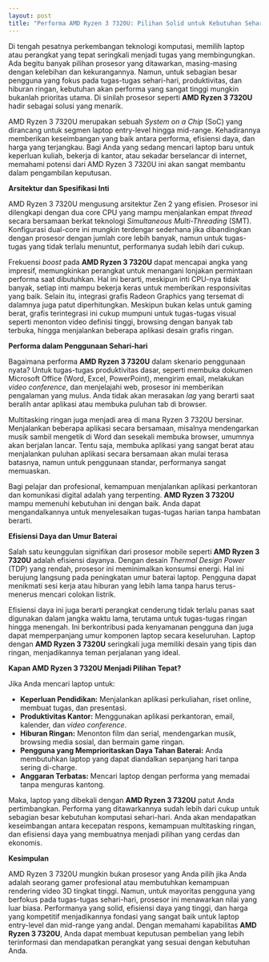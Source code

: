 ```yaml
---
layout: post
title: "Performa AMD Ryzen 3 7320U: Pilihan Solid untuk Kebutuhan Sehari-hari"
---
```


Di tengah pesatnya perkembangan teknologi komputasi, memilih laptop atau perangkat yang tepat seringkali menjadi tugas yang membingungkan. Ada begitu banyak pilihan prosesor yang ditawarkan, masing-masing dengan kelebihan dan kekurangannya. Namun, untuk sebagian besar pengguna yang fokus pada tugas-tugas sehari-hari, produktivitas, dan hiburan ringan, kebutuhan akan performa yang sangat tinggi mungkin bukanlah prioritas utama. Di sinilah prosesor seperti **AMD Ryzen 3 7320U** hadir sebagai solusi yang menarik.

AMD Ryzen 3 7320U merupakan sebuah *System on a Chip* (SoC) yang dirancang untuk segmen laptop entry-level hingga mid-range. Kehadirannya memberikan keseimbangan yang baik antara performa, efisiensi daya, dan harga yang terjangkau. Bagi Anda yang sedang mencari laptop baru untuk keperluan kuliah, bekerja di kantor, atau sekadar berselancar di internet, memahami potensi dari AMD Ryzen 3 7320U ini akan sangat membantu dalam pengambilan keputusan.

**Arsitektur dan Spesifikasi Inti**

AMD Ryzen 3 7320U mengusung arsitektur Zen 2 yang efisien. Prosesor ini dilengkapi dengan dua core CPU yang mampu menjalankan empat *thread* secara bersamaan berkat teknologi *Simultaneous Multi-Threading* (SMT). Konfigurasi dual-core ini mungkin terdengar sederhana jika dibandingkan dengan prosesor dengan jumlah core lebih banyak, namun untuk tugas-tugas yang tidak terlalu menuntut, performanya sudah lebih dari cukup.

Frekuensi *boost* pada **AMD Ryzen 3 7320U** dapat mencapai angka yang impresif, memungkinkan perangkat untuk menangani lonjakan permintaan performa saat dibutuhkan. Hal ini berarti, meskipun inti CPU-nya tidak banyak, setiap inti mampu bekerja keras untuk memberikan responsivitas yang baik. Selain itu, integrasi grafis Radeon Graphics yang tersemat di dalamnya juga patut diperhitungkan. Meskipun bukan kelas untuk gaming berat, grafis terintegrasi ini cukup mumpuni untuk tugas-tugas visual seperti menonton video definisi tinggi, browsing dengan banyak tab terbuka, hingga menjalankan beberapa aplikasi desain grafis ringan.

**Performa dalam Penggunaan Sehari-hari**

Bagaimana performa **AMD Ryzen 3 7320U** dalam skenario penggunaan nyata? Untuk tugas-tugas produktivitas dasar, seperti membuka dokumen Microsoft Office (Word, Excel, PowerPoint), mengirim email, melakukan *video conference*, dan menjelajahi web, prosesor ini memberikan pengalaman yang mulus. Anda tidak akan merasakan *lag* yang berarti saat beralih antar aplikasi atau membuka puluhan tab di browser.

Multitasking ringan juga menjadi area di mana Ryzen 3 7320U bersinar. Menjalankan beberapa aplikasi secara bersamaan, misalnya mendengarkan musik sambil mengetik di Word dan sesekali membuka browser, umumnya akan berjalan lancar. Tentu saja, membuka aplikasi yang sangat berat atau menjalankan puluhan aplikasi secara bersamaan akan mulai terasa batasnya, namun untuk penggunaan standar, performanya sangat memuaskan.

Bagi pelajar dan profesional, kemampuan menjalankan aplikasi perkantoran dan komunikasi digital adalah yang terpenting. **AMD Ryzen 3 7320U** mampu memenuhi kebutuhan ini dengan baik. Anda dapat mengandalkannya untuk menyelesaikan tugas-tugas harian tanpa hambatan berarti.

**Efisiensi Daya dan Umur Baterai**

Salah satu keunggulan signifikan dari prosesor mobile seperti **AMD Ryzen 3 7320U** adalah efisiensi dayanya. Dengan desain *Thermal Design Power* (TDP) yang rendah, prosesor ini meminimalkan konsumsi energi. Hal ini berujung langsung pada peningkatan umur baterai laptop. Pengguna dapat menikmati sesi kerja atau hiburan yang lebih lama tanpa harus terus-menerus mencari colokan listrik.

Efisiensi daya ini juga berarti perangkat cenderung tidak terlalu panas saat digunakan dalam jangka waktu lama, terutama untuk tugas-tugas ringan hingga menengah. Ini berkontribusi pada kenyamanan pengguna dan juga dapat memperpanjang umur komponen laptop secara keseluruhan. Laptop dengan **AMD Ryzen 3 7320U** seringkali juga memiliki desain yang tipis dan ringan, menjadikannya teman perjalanan yang ideal.

**Kapan AMD Ryzen 3 7320U Menjadi Pilihan Tepat?**

Jika Anda mencari laptop untuk:

*   **Keperluan Pendidikan:** Menjalankan aplikasi perkuliahan, riset online, membuat tugas, dan presentasi.
*   **Produktivitas Kantor:** Menggunakan aplikasi perkantoran, email, kalender, dan *video conference*.
*   **Hiburan Ringan:** Menonton film dan serial, mendengarkan musik, browsing media sosial, dan bermain game ringan.
*   **Pengguna yang Memprioritaskan Daya Tahan Baterai:** Anda membutuhkan laptop yang dapat diandalkan sepanjang hari tanpa sering di-charge.
*   **Anggaran Terbatas:** Mencari laptop dengan performa yang memadai tanpa menguras kantong.

Maka, laptop yang dibekali dengan **AMD Ryzen 3 7320U** patut Anda pertimbangkan. Performa yang ditawarkannya sudah lebih dari cukup untuk sebagian besar kebutuhan komputasi sehari-hari. Anda akan mendapatkan keseimbangan antara kecepatan respons, kemampuan multitasking ringan, dan efisiensi daya yang membuatnya menjadi pilihan yang cerdas dan ekonomis.

**Kesimpulan**

AMD Ryzen 3 7320U mungkin bukan prosesor yang Anda pilih jika Anda adalah seorang gamer profesional atau membutuhkan kemampuan rendering video 3D tingkat tinggi. Namun, untuk mayoritas pengguna yang berfokus pada tugas-tugas sehari-hari, prosesor ini menawarkan nilai yang luar biasa. Performanya yang solid, efisiensi daya yang tinggi, dan harga yang kompetitif menjadikannya fondasi yang sangat baik untuk laptop entry-level dan mid-range yang andal. Dengan memahami kapabilitas **AMD Ryzen 3 7320U**, Anda dapat membuat keputusan pembelian yang lebih terinformasi dan mendapatkan perangkat yang sesuai dengan kebutuhan Anda.
